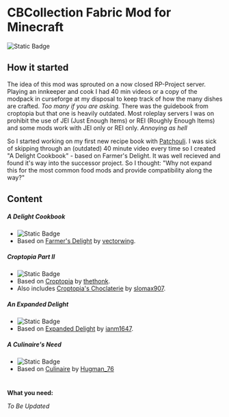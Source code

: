 # CBCollection Fabric Mod for Minecraft
![Static Badge](https://img.shields.io/badge/Status-work_in_progress-blue)

## How it started

The idea of this mod was sprouted on a now closed RP-Project server. Playing an innkeeper and cook I had 40 min videos or a copy of the modpack in curseforge at my disposal to keep track of how the many dishes are crafted. *Too many if you are asking.* There was the guidebook from croptopia but that one is heavily outdated. Most roleplay servers I was on prohibit the use of JEI (Just Enough Items) or REI (Roughly Enough Items) and some mods work with JEI only or REI only. *Annoying as hell*

So I started working on my first new recipe book with [Patchouli](https://www.curseforge.com/minecraft/mc-mods/patchouli).  I was sick of skipping through an (outdated) 40 minute video every time so I created "A Delight Cookbook" - based on Farmer's Delight. It was well recieved and found it's way into the successor project. So I thought: "Why not expand this for the most common food mods and provide compatibility along the way?"
## Content

##### A Delight Cookbook
- ![Static Badge](https://img.shields.io/badge/Status-finished-green)
- Based on [Farmer's Delight](https://www.curseforge.com/minecraft/mc-mods/farmers-delight) by [vectorwing](https://github.com/vectorwing).

##### Croptopia Part II
- ![Static Badge](https://img.shields.io/badge/Status-finished-green)
- Based on [Croptopia](https://www.curseforge.com/minecraft/mc-mods/croptopia) by [thethonk](https://github.com/ExcessiveAmountsOfZombies).
- Also includes [Croptopia's Choclaterie](https://www.curseforge.com/minecraft/mc-mods/croptopias-chocolaterie-fabric) by [slomax907](https://github.com/Slomaxonical-907).

##### An Expanded Delight
- ![Static Badge](https://img.shields.io/badge/Status-WIP-orange)
- Based on [Expanded Delight](https://www.curseforge.com/minecraft/mc-mods/expanded-delight) by [ianm1647](https://github.com/ianm1647).

##### A Culinaire's Need
- ![Static Badge](https://img.shields.io/badge/Status-concept-red)
- Based on [Culinaire](https://www.curseforge.com/minecraft/mc-mods/culinaire) by [Hugman_76](https://github.com/DawnTeamMC)

#
**What you need:**

*To Be Updated*
